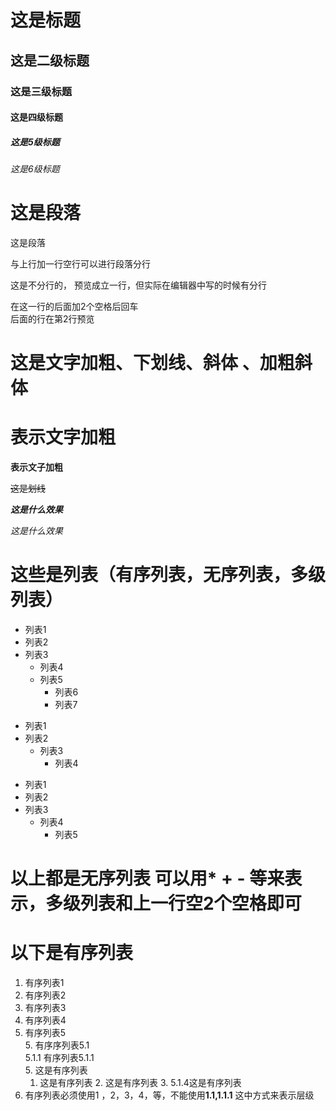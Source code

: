 


# 这是标题

## 这是二级标题

### 这是三级标题

#### 这是四级标题

##### 这是5级标题

###### 这是6级标题

# 这是段落

这是段落

与上行加一行空行可以进行段落分行

这是不分行的，
预览成立一行，但实际在编辑器中写的时候有分行

在这一行的后面加2个空格后回车  
后面的行在第2行预览

# 这是文字加粗、下划线、斜体 、加粗斜体

# **表示文字加粗**
**表示文子加粗**

~~这是划线~~

***这是什么效果***

*这是什么效果*

# 这些是列表（有序列表，无序列表，多级列表）

* 列表1
* 列表2 
* 列表3
  * 列表4
  * 列表5
    * 列表6
    * 列表7 
- 列表1
- 列表2
  - 列表3
    - 列表4
+ 列表1
+ 列表2
+ 列表3
  + 列表4
    + 列表5 
# 以上都是无序列表 可以用* + - 等来表示，多级列表和上一行空2个空格即可

# 以下是有序列表
1. 有序列表1  
2. 有序列表2 
3. 有序列表3
4. 有序列表4
  5. 有序列表5  
    5. 有序序列表5.1  
        5.1.1 有序列表5.1.1   
        5. 这是有序列表
        1. 这是有序列表
          2. 这是有序列表
            3. 5.1.4这是有序列表
7. 有序列表必须使用1 ，2，3，4，等，不能使用**1.1,1.1.1** 这中方式来表示层级




